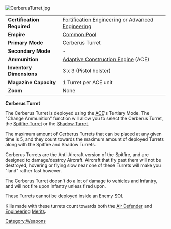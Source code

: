 ![](CerberusTurret.jpg "CerberusTurret.jpg")

|                            |                                                                                                                              |
|----------------------------|------------------------------------------------------------------------------------------------------------------------------|
| **Certification Required** | [Fortification Engineering](Fortification_Engineering "wikilink") or [Advanced Engineering](Advanced_Engineering "wikilink") |
| **Empire**                 | [Common Pool](Common_Pool "wikilink")                                                                                        |
| **Primary Mode**           | Cerberus Turret                                                                                                              |
| **Secondary Mode**         | \-                                                                                                                           |
| **Ammunition**             | [Adaptive Construction Engine](Adaptive_Construction_Engine "wikilink") (ACE)                                                |
| **Inventory Dimensions**   | 3 x 3 (Pistol holster)                                                                                                       |
| **Magazine Capacity**      | 1 Turret per ACE unit                                                                                                        |
| **Zoom**                   | None                                                                                                                         |

**Cerberus Turret**

The Cerberus Turret is deployed using the [ACE](ACE "wikilink")'s
Tertiary Mode. The "Change Ammunition" function will allow you to select
the Cerberus Turret, the [Spitfire
Turret](Adaptive_Construction_Engine#Spitfire_Turret "wikilink") or the
[Shadow Turret](Shadow_Turret "wikilink").

The maximum amount of Cerberus Turrets that can be placed at any given
time is 5, and they count towards the maximum amount of deployed Turrets
along with the Spitfire and Shadow Turrets.

Cerberus Turrets are the Anti-Aircraft version of the Spitfire, and are
designed to damage/destroy Aircraft. Aircraft that fly past them will
not be destroyed, hovering or flying slow near one of these Turrets will
make you "land" rather fast however.

The Cerberus Turret doesn't do a lot of damage to
[vehicles](vehicle "wikilink") and Infantry, and will not fire upon
Infantry unless fired upon.

These Turrets cannot be deployed inside an Enemy [SOI](SOI "wikilink").

Kills made with these turrets count towards both the [Air
Defender](Air_Defender "wikilink") and
[Engineering](Engineering_(Merit) "wikilink")
[Merits](Merit "wikilink").

[Category:Weapons](Category:Weapons "wikilink")